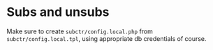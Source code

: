 # Subs and unsubs

Make sure to create `subctr/config.local.php` from `subctr/config.local.tpl`, using appropriate db credentials of course.

